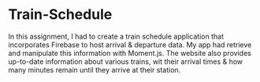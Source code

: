 # Train-Schedule

In this assignment, I had to create a train schedule application that incorporates Firebase to host arrival & departure data. My app had retrieve and manipulate this information with Moment.js. The website also provides up-to-date information about various trains, wit their arrival times & how many minutes remain until they arrive at their station.
